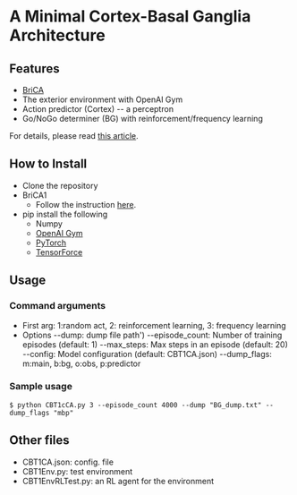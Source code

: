 # A Minimal Cortex-Basal Ganglia Architecture
## Features
* [BriCA](https://github.com/wbap/BriCA1)
* The exterior environment with OpenAI Gym
* Action predictor (Cortex) -- a perceptron
* Go/NoGo determiner (BG) with reinforcement/frequency learning

For details, please read [this article](https://rondelionai.blogspot.com/2021/12/a-minimal-cortex-basal-ganglia.html).

## How to Install
* Clone the repository
* BriCA1
    * Follow the instruction [here](http://wbap.github.io/BriCA1/tutorial/introduction.html#installing).
* pip install the following
    * Numpy
    * [OpenAI Gym](https://gym.openai.com/)
    * [PyTorch](https://pytorch.org)
    * [TensorForce](https://github.com/tensorforce/tensorforce)



## Usage
### Command arguments
- First arg: 1:random act, 2: reinforcement learning, 3: frequency learning
- Options
      --dump: dump file path')
      --episode_count: Number of training episodes (default: 1)
      --max_steps: Max steps in an episode (default: 20)
      --config: Model configuration (default: CBT1CA.json)
      --dump_flags: m:main, b:bg, o:obs, p:predictor

### Sample usage
```
$ python CBT1cCA.py 3 --episode_count 4000 --dump "BG_dump.txt" --dump_flags "mbp"

```

## Other files

* CBT1CA.json:	config. file
* CBT1Env.py:	test environment
* CBT1EnvRLTest.py:	an RL agent for the environment


